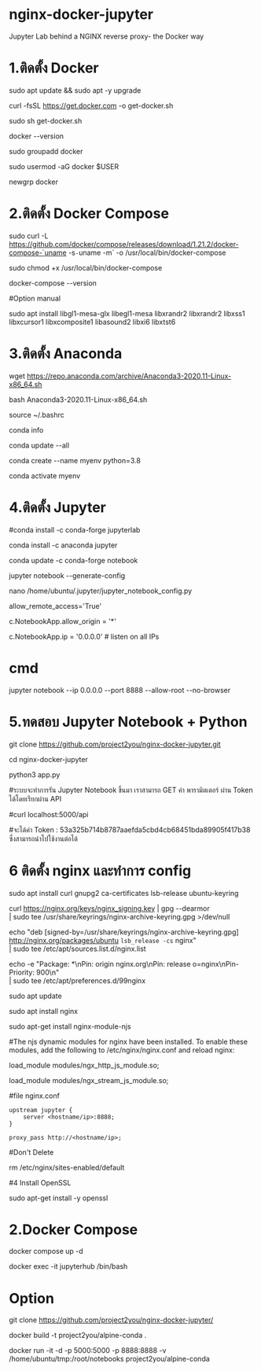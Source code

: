 # nginx-docker-jupyter
Jupyter Lab behind a NGINX reverse proxy- the Docker way

# 1.ติดตั้ง Docker
sudo apt update && sudo apt -y upgrade

curl -fsSL https://get.docker.com -o get-docker.sh

sudo sh get-docker.sh

docker --version

sudo groupadd docker

sudo usermod -aG docker $USER

newgrp docker



# 2.ติดตั้ง Docker Compose

sudo curl -L https://github.com/docker/compose/releases/download/1.21.2/docker-compose-`uname -s`-`uname -m` -o /usr/local/bin/docker-compose

sudo chmod +x /usr/local/bin/docker-compose

docker-compose --version


#Option manual

sudo apt install libgl1-mesa-glx libegl1-mesa libxrandr2 libxrandr2 libxss1 libxcursor1 libxcomposite1 libasound2 libxi6 libxtst6



# 3.ติดตั้ง Anaconda


wget https://repo.anaconda.com/archive/Anaconda3-2020.11-Linux-x86_64.sh

bash Anaconda3-2020.11-Linux-x86_64.sh

source ~/.bashrc

conda info

conda update --all

conda create --name myenv python=3.8

conda activate myenv



# 4.ติดตั้ง Jupyter

#conda install -c conda-forge jupyterlab

conda install -c anaconda jupyter 

conda update -c conda-forge notebook

jupyter notebook --generate-config

nano  /home/ubuntu/.jupyter/jupyter_notebook_config.py

allow_remote_access='True'

c.NotebookApp.allow_origin = '*'

c.NotebookApp.ip = '0.0.0.0' # listen on all IPs 


# cmd

jupyter notebook --ip 0.0.0.0 --port 8888 --allow-root --no-browser



# 5.ทดสอบ Jupyter Notebook + Python

git clone  https://github.com/project2you/nginx-docker-jupyter.git

cd nginx-docker-jupyter

python3 app.py

#ระบบจะทำการรัน Jupyter Notebook ขึ้นมา เราสามารถ GET ค่า พารามิตเตอร์ ผ่าน Token ได้โดยเรียกผ่าน API

#curl localhost:5000/api

#จะได้ค่า Token : 53a325b714b8787aaefda5cbd4cb68451bda89905f417b38 ซึ่งสามารถนำไปใช้งานต่อได้




# 6 ติดตั้ง nginx และทำการ config
sudo apt install curl gnupg2 ca-certificates lsb-release ubuntu-keyring

curl https://nginx.org/keys/nginx_signing.key | gpg --dearmor \
    | sudo tee /usr/share/keyrings/nginx-archive-keyring.gpg >/dev/null
    


echo "deb [signed-by=/usr/share/keyrings/nginx-archive-keyring.gpg] \
http://nginx.org/packages/ubuntu `lsb_release -cs` nginx" \
    | sudo tee /etc/apt/sources.list.d/nginx.list
    


echo -e "Package: *\nPin: origin nginx.org\nPin: release o=nginx\nPin-Priority: 900\n" \
    | sudo tee /etc/apt/preferences.d/99nginx
    
    


sudo apt update


sudo apt install nginx


sudo apt-get install nginx-module-njs


#The njs dynamic modules for nginx have been installed. To enable these modules, add the following to /etc/nginx/nginx.conf and reload nginx:

load_module modules/ngx_http_js_module.so;

load_module modules/ngx_stream_js_module.so;
    


#file nginx.conf 

    upstream jupyter {
        server <hostname/ip>:8888;
    }

    proxy_pass http://<hostname/ip>;
 
#Don't Delete 

rm /etc/nginx/sites-enabled/default


#4 Install OpenSSL

sudo apt-get install -y openssl

# 2.Docker Compose
docker compose up -d

docker exec -it jupyterhub /bin/bash


# Option

git clone https://github.com/project2you/nginx-docker-jupyter/

docker build -t project2you/alpine-conda .

docker run -it -d -p 5000:5000 -p 8888:8888 -v /home/ubuntu/tmp:/root/notebooks project2you/alpine-conda



